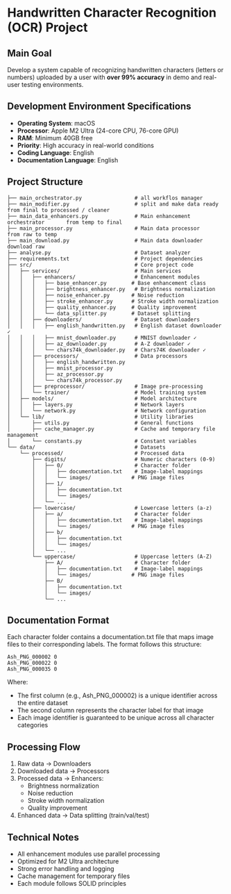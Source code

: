 # Handwritten Character Recognition (OCR) Project

## Main Goal
Develop a system capable of recognizing handwritten characters (letters or numbers) uploaded by a user with **over 99% accuracy** in demo and real-user testing environments.

## Development Environment Specifications
- **Operating System**: macOS
- **Processor**: Apple M2 Ultra (24-core CPU, 76-core GPU)
- **RAM**: Minimum 40GB free
- **Priority**: High accuracy in real-world conditions
- **Coding Language**: English
- **Documentation Language**: English

## Project Structure
```
├── main_orchestrator.py                 # all workflos manager
├── main_modifier.py                     # split and make data ready           from final to processed / cleaner
├── main_data_enhancers.py               # Main enhancement orchestrator       from temp to final
├── main_processor.py                    # Main data processor                 from raw to temp
├── main_download.py                     # Main data downloader                download raw
├── analyse.py                           # Dataset analyzer
├── requirements.txt                     # Project dependencies
├── src/                                 # Core project code
│   ├── services/                        # Main services
│   │   ├── enhancers/                   # Enhancement modules
│   │   │   ├── base_enhancer.py        # Base enhancement class
│   │   │   ├── brightness_enhancer.py   # Brightness normalization
│   │   │   ├── noise_enhancer.py       # Noise reduction
│   │   │   ├── stroke_enhancer.py      # Stroke width normalization
│   │   │   ├── quality_enhancer.py     # Quality improvement
│   │   │   └── data_splitter.py        # Dataset splitting
│   │   ├── downloaders/                 # Dataset downloaders
│   │   │   ├── english_handwritten.py   # English dataset downloader ✓
│   │   │   ├── mnist_downloader.py      # MNIST downloader ✓
│   │   │   ├── az_downloader.py         # A-Z downloader ✓
│   │   │   └── chars74k_downloader.py   # Chars74K downloader ✓
│   │   ├── processors/                  # Data processors
│   │   │   ├── english_handwritten.py
│   │   │   ├── mnist_processor.py
│   │   │   ├── az_processor.py
│   │   │   └── chars74k_processor.py
│   │   ├── preprocessor/                # Image pre-processing
│   │   └── trainer/                     # Model training system
│   ├── models/                          # Model architecture
│   │   ├── layers.py                    # Network layers
│   │   └── network.py                   # Network configuration
│   └── lib/                             # Utility libraries
│       ├── utils.py                     # General functions
│       ├── cache_manager.py             # Cache and temporary file management
│       └── constants.py                 # Constant variables
└── data/                                # Datasets
    └── processed/                       # Processed data
        ├── digits/                      # Numeric characters (0-9)
        │   ├── 0/                       # Character folder
        │   │   ├── documentation.txt    # Image-label mappings
        │   │   └── images/             # PNG image files
        │   ├── 1/
        │   │   ├── documentation.txt
        │   │   └── images/
        │   └── ...
        ├── lowercase/                   # Lowercase letters (a-z)
        │   ├── a/                       # Character folder
        │   │   ├── documentation.txt    # Image-label mappings
        │   │   └── images/             # PNG image files
        │   ├── b/
        │   │   ├── documentation.txt
        │   │   └── images/
        │   └── ...
        └── uppercase/                   # Uppercase letters (A-Z)
            ├── A/                       # Character folder
            │   ├── documentation.txt    # Image-label mappings
            │   └── images/             # PNG image files
            ├── B/
            │   ├── documentation.txt
            │   └── images/
            └── ...
```

## Documentation Format
Each character folder contains a documentation.txt file that maps image files to their corresponding labels. The format follows this structure:

```
Ash_PNG_000002 0
Ash_PNG_000022 0
Ash_PNG_000035 0
```

Where:
- The first column (e.g., Ash_PNG_000002) is a unique identifier across the entire dataset
- The second column represents the character label for that image
- Each image identifier is guaranteed to be unique across all character categories

## Processing Flow
1. Raw data → Downloaders
2. Downloaded data → Processors
3. Processed data → Enhancers:
   - Brightness normalization
   - Noise reduction
   - Stroke width normalization
   - Quality improvement
4. Enhanced data → Data splitting (train/val/test)

## Technical Notes
- All enhancement modules use parallel processing
- Optimized for M2 Ultra architecture
- Strong error handling and logging
- Cache management for temporary files
- Each module follows SOLID principles